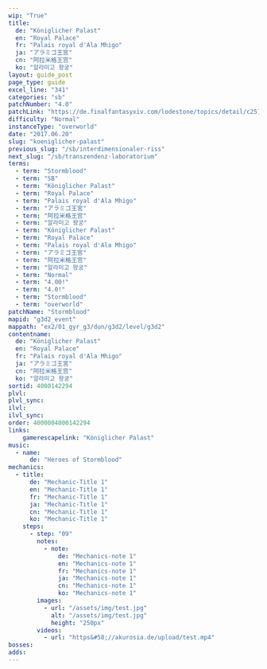 ```yaml
---
wip: "True"
title:
  de: "Königlicher Palast"
  en: "Royal Palace"
  fr: "Palais royal d'Ala Mhigo"
  ja: "アラミゴ王宮"
  cn: "阿拉米格王宫"
  ko: "알라미고 왕궁"
layout: guide_post
page_type: guide
excel_line: "341"
categories: "sb"
patchNumber: "4.0"
patchLink: "https://de.finalfantasyxiv.com/lodestone/topics/detail/c2519c232d02fc2394c3830faa364611cd4e610c"
difficulty: "Normal"
instanceType: "overworld"
date: "2017.06.20"
slug: "koeniglicher-palast"
previous_slug: "/sb/interdimensionaler-riss"
next_slug: "/sb/transzendenz-laboratorium"
terms:
  - term: "Stormblood"
  - term: "SB"
  - term: "Königlicher Palast"
  - term: "Royal Palace"
  - term: "Palais royal d'Ala Mhigo"
  - term: "アラミゴ王宮"
  - term: "阿拉米格王宫"
  - term: "알라미고 왕궁"
  - term: "Königlicher Palast"
  - term: "Royal Palace"
  - term: "Palais royal d'Ala Mhigo"
  - term: "アラミゴ王宮"
  - term: "阿拉米格王宫"
  - term: "알라미고 왕궁"
  - term: "Normal"
  - term: "4.00!"
  - term: "4.0!"
  - term: "Stormblood"
  - term: "overworld"
patchName: "Stormblood"
mapid: "g3d2_event"
mappath: "ex2/01_gyr_g3/dun/g3d2/level/g3d2"
contentname:
  de: "Königlicher Palast"
  en: "Royal Palace"
  fr: "Palais royal d'Ala Mhigo"
  ja: "アラミゴ王宮"
  cn: "阿拉米格王宫"
  ko: "알라미고 왕궁"
sortid: 4000142294
plvl: 
plvl_sync: 
ilvl: 
ilvl_sync: 
order: 4000004000142294
links:
    gamerescapelink: "Königlicher Palast"
music:
  - name:
      de: "Heroes of Stormblood"
mechanics:
  - title:
      de: "Mechanic-Title 1"
      en: "Mechanic-Title 1"
      fr: "Mechanic-Title 1"
      ja: "Mechanic-Title 1"
      cn: "Mechanic-Title 1"
      ko: "Mechanic-Title 1"
    steps:
      - step: "09"
        notes:
          - note:
              de: "Mechanics-note 1"
              en: "Mechanics-note 1"
              fr: "Mechanics-note 1"
              ja: "Mechanics-note 1"
              cn: "Mechanics-note 1"
              ko: "Mechanics-note 1"
        images:
          - url: "/assets/img/test.jpg"
            alt: "/assets/img/test.jpg"
            height: "250px"
        videos:
          - url: "https&#58;//akurosia.de/upload/test.mp4"
bosses:
adds:
---
```

